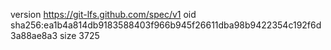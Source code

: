 version https://git-lfs.github.com/spec/v1
oid sha256:ea1b4a814db9183588403f966b945f26611dba98b9422354c192f6d3a88ae8a3
size 3725
